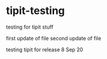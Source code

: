 # tipit-testing
 testing for tipit stuff
 
 first update of file
 second update of file
 
 testing tipit for release 8 Sep 20
 
